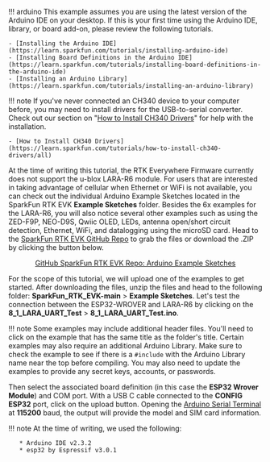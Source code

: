 !!! arduino
    This example assumes you are using the latest version of the Arduino IDE on your desktop. If this is your first time using the Arduino IDE, library, or board add-on, please review the following tutorials.

    - [Installing the Arduino IDE](https://learn.sparkfun.com/tutorials/installing-arduino-ide)
    - [Installing Board Definitions in the Arduino IDE](https://learn.sparkfun.com/tutorials/installing-board-definitions-in-the-arduino-ide)
    - [Installing an Arduino Library](https://learn.sparkfun.com/tutorials/installing-an-arduino-library)

!!! note
    If you've never connected an CH340 device to your computer before, you may need to install drivers for the USB-to-serial converter. Check out our section on "[How to Install CH340 Drivers](https://learn.sparkfun.com/tutorials/how-to-install-ch340-drivers)" for help with the installation.

    - [How to Install CH340 Drivers](https://learn.sparkfun.com/tutorials/how-to-install-ch340-drivers/all)

At the time of writing this tutorial, the RTK Everywhere Firmware currently does not support the u-blox LARA-R6 module. For users that are interested in taking advantage of cellular when Ethernet or WiFi is not available, you can check out the individual Arduino Example Sketches located in the SparkFun RTK EVK **Example Sketches** folder. Besides the 6x examples for the LARA-R6, you will also notice several other examples such as using the ZED-F9P, NEO-D9S, Qwiic OLED, LEDs, antenna open/short circuit detection, Ethernet, WiFi, and datalogging using the microSD card. Head to the [SparkFun RTK EVK GitHub Repo](https://github.com/sparkfun/SparkFun_RTK_EVK/tree/main/Example_Sketches) to grab the files or download the .ZIP by clicking the button below.

<div style="text-align: center"><a href="https://github.com/sparkfun/SparkFun_RTK_EVK/archive/refs/heads/main.zip" target="rtk_evk_arduino_example_sketches" class="md-button">GitHub SparkFun RTK EVK Repo: Arduino Example Sketches</a></div>

For the scope of this tutorial, we will upload one of the examples to get started. After downloading the files, unzip the files and head to the following folder: **SparkFun_RTK_EVK-main** > **Example Sketches**. Let&apos;s test the connection between the ESP32-WROVER and LARA-R6 by clicking on the **8_1_LARA_UART_Test** > **8_1_LARA_UART_Test.ino**.

!!! note
    Some examples may include additional header files. You'll need to click on the example that has the same title as the folder's title. Certain examples may also require an additional Arduino Library. Make sure to check the example to see if there is a `#include` with the Arduino Library name near the top before compiling.  You may also need to update the examples to provide any secret keys, accounts, or passwords.

Then select the associated board definition (in this case the **ESP32 Wrover Module**) and COM port. With a USB C cable connected to the **CONFIG ESP32** port, click on the upload button. Opening the [Arduino Serial Terminal](https://learn.sparkfun.com/tutorials/terminal-basics/arduino-serial-monitor-windows-mac-linux) at **115200** baud, the output will provide the model and SIM card information. 

!!! note
   At the time of writing, we used the following:

       * Arduino IDE v2.3.2
       * esp32 by Espressif v3.0.1
